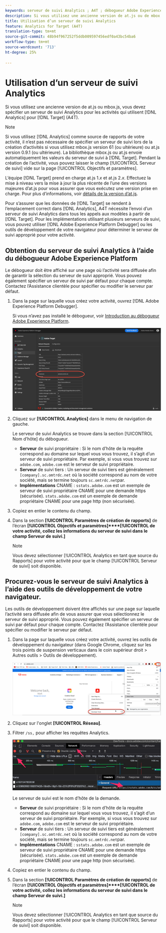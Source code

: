 ```yaml
---
keywords: serveur de suivi Analytics ; A4T ; débogueur Adobe Experience Cloud ; débogueur Adobe Experience Platform ; source de rapports ; outils de développement
description: Si vous utilisez une ancienne version de at.js ou de mbox.js, vous devez spécifier un serveur de suivi Analytics pour les activités qui utilisent Analytics for Target (A4T).
title: Utilisation d’un serveur de suivi Analytics
feature: Analytics for Target (A4T)
translation-type: tm+mt
source-git-commit: 48b94f967252f5ddb009597456edf0a43bc54ba6
workflow-type: tm+mt
source-wordcount: '713'
ht-degree: 25%

---
```



# Utilisation d’un serveur de suivi Analytics

Si vous utilisez une ancienne version de at.js ou mbox.js, vous devez spécifier un serveur de suivi Analytics pour les activités qui utilisent [!DNL Analytics] pour [!DNL Target] (A4T).

>[!NOTE]
>
>Si vous utilisez [!DNL Analytics] comme source de rapports de votre activité, il n’est pas nécessaire de spécifier un serveur de suivi lors de la création d’activités si vous utilisez mbox.js version 61 (ou ultérieure) ou at.js version 0.9.1 (ou ultérieure). La bibliothèque mbox.js ou at.js envoie automatiquement les valeurs du serveur de suivi à [!DNL Target]. Pendant la création de l’activité, vous pouvez laisser le champ [!UICONTROL Serveur de suivi] vide sur la page [!UICONTROL Objectifs et paramètres].
>
>L’équipe [!DNL Target] prend en charge at.js 1.*x* et at.js 2.*x*. Effectuez la mise à niveau vers la mise à jour la plus récente de l’une des versions majeures d’at.js pour vous assurer que vous exécutez une version prise en charge. Pour plus d’informations, voir [détails de la version d’at.js](/help/c-implementing-target/c-implementing-target-for-client-side-web/target-atjs-versions.md).

Pour s’assurer que les données de [!DNL Target] se rendent à l’emplacement correct dans [!DNL Analytics], A4T nécessite l’envoi d’un serveur de suivi Analytics dans tous les appels aux modèles à partir de [!DNL Target]. Pour les implémentations utilisant plusieurs serveurs de suivi, vous pouvez utiliser [!DNL Adobe Experience Platform Debugger] ou les outils de développement de votre navigateur pour déterminer le serveur de suivi approprié pour votre activité.

## Obtention du serveur de suivi Analytics à l’aide du débogueur Adobe Experience Platform

Le débogueur doit être affiché sur une page où l’activité sera diffusée afin de garantir la sélection du serveur de suivi approprié. Vous pouvez également spécifier un serveur de suivi par défaut pour chaque compte. Contactez l’Assistance clientèle pour spécifier ou modifier le serveur par défaut.

1. Dans la page sur laquelle vous créez votre activité, ouvrez [!DNL Adobe Experience Platform Debugger].

   Si vous n’avez pas installé le débogueur, voir [Introduction au débogueur Adobe Experience Platform](https://experienceleague.adobe.com/docs/platform-learn/tutorials/data-ingestion/web-sdk/introduction-to-the-experience-platform-debugger.html).

   ![](assets/Screen_DebuggerTrackServ.png)

1. Cliquez sur **[!UICONTROL Analytics]** dans le menu de navigation de gauche.

   Le serveur de suivi Analytics se trouve dans la section [!UICONTROL Nom d’hôte] du débogueur.

   * **Serveur** de suivi propriétaire : Si le nom d’hôte de la requête correspond au domaine sur lequel vous vous trouvez, il s’agit d’un serveur de suivi propriétaire. Par exemple, si vous vous trouvez sur `adobe.com`, `adobe.com` est le serveur de suivi propriétaire.
   * **Serveur** de suivi tiers : Un serveur de suivi tiers est généralement  `[company].sc.omtrdc.net` où la société correspond au nom de votre société, mais se termine toujours  `sc.omtrdc.net`par.
   * **Implémentations** CNAME :  `sstats.adobe.com` est un exemple de serveur de suivi propriétaire CNAME pour une demande https (sécurisée). `stats.adobe.com` est un exemple de demande propriétaire CNAME pour une page http (non sécurisée).

1. Copiez en entier le contenu du champ.

1. Dans la section **[!UICONTROL Paramètres de création de rapports]** de l’écran **[!UICONTROL Objectifs et paramètres]****[!UICONTROL de votre activité, collez les informations du serveur de suivi dans le champ Serveur de suivi.]**

   >[!NOTE]
   >
   >Vous devez sélectionner [!UICONTROL Analytics en tant que source du Rapports] pour votre activité pour que le champ [!UICONTROL Serveur de suivi] soit disponible.

## Procurez-vous le serveur de suivi Analytics à l’aide des outils de développement de votre navigateur.

Les outils de développement doivent être affichés sur une page sur laquelle l’activité sera diffusée afin de vous assurer que vous sélectionnez le serveur de suivi approprié. Vous pouvez également spécifier un serveur de suivi par défaut pour chaque compte. Contactez l’Assistance clientèle pour spécifier ou modifier le serveur par défaut.

1. Dans la page sur laquelle vous créez votre activité, ouvrez les outils de développement du navigateur (dans Google Chrome, cliquez sur les trois points de suspension verticaux dans le coin supérieur droit > Autres outils > Outils de développement).

   ![Outils de développement Chrome](/help/c-integrating-target-with-mac/a4t/assets/chrome-dev-tools.png)

1. Cliquez sur l&#39;onglet **[!UICONTROL Réseau]**.

1. Filtrer `/ss,` pour afficher les requêtes Analytics.

   ![Outils de développement Chrome avec recherche /ss](/help/c-integrating-target-with-mac/a4t/assets/chrome-search.png)

   Le serveur de suivi est le nom d’hôte de la demande.

   * **Serveur** de suivi propriétaire : Si le nom d’hôte de la requête correspond au domaine sur lequel vous vous trouvez, il s’agit d’un serveur de suivi propriétaire. Par exemple, si vous vous trouvez sur `adobe.com`, `adobe.com` est le serveur de suivi propriétaire.
   * **Serveur** de suivi tiers : Un serveur de suivi tiers est généralement  `[company].sc.omtrdc.net` où la société correspond au nom de votre société, mais se termine toujours  `sc.omtrdc.net`par.
   * **Implémentations** CNAME :  `sstats.adobe.com` est un exemple de serveur de suivi propriétaire CNAME pour une demande https (sécurisée). `stats.adobe.com` est un exemple de demande propriétaire CNAME pour une page http (non sécurisée).

1. Copiez en entier le contenu du champ.

1. Dans la section **[!UICONTROL Paramètres de création de rapports]** de l’écran **[!UICONTROL Objectifs et paramètres]****[!UICONTROL de votre activité, collez les informations du serveur de suivi dans le champ Serveur de suivi.]**

   >[!NOTE]
   >
   >Vous devez sélectionner [!UICONTROL Analytics en tant que source du Rapports] pour votre activité pour que le champ [!UICONTROL Serveur de suivi] soit disponible.

